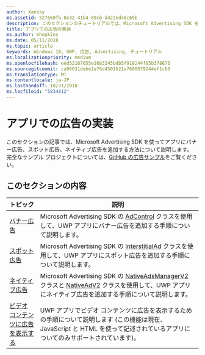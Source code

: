 ```yaml
---
author: Xansky
ms.assetid: 527660fb-8e32-41b4-89cb-d422ed48c69b
description: このセクションのチュートリアルでは、Microsoft Advertising SDK を使ってアプリにバナー広告、スポット広告、ネイティブ広告を追加する方法について説明します。
title: アプリでの広告の実装
ms.author: mhopkins
ms.date: 05/11/2018
ms.topic: article
keywords: Windows 10, UWP, 広告, Advertising, チュートリアル
ms.localizationpriority: medium
ms.openlocfilehash: eed52167655e16b3245bdb5f918244f95b378676
ms.sourcegitcommit: ca96031debe1e76d4501621a7680079244ef1c60
ms.translationtype: MT
ms.contentlocale: ja-JP
ms.lasthandoff: 10/31/2018
ms.locfileid: "5834812"
---
```

# <a name="implement-ads-in-your-app"></a>アプリでの広告の実装

このセクションの記事では、Microsoft Advertising SDK を使ってアプリにバナー広告、スポット広告、ネイティブ広告を追加する方法について説明します。 完全なサンプル プロジェクトについては、[GitHub の広告サンプル](http://aka.ms/githubads)をご覧ください。

## <a name="in-this-section"></a>このセクションの内容

|  トピック    | 説明 |               
|----------|-------|
| [バナー広告](banner-ads.md)     | Microsoft Advertising SDK の [AdControl](https://docs.microsoft.com/uwp/api/microsoft.advertising.winrt.ui.adcontrol) クラスを使用して、UWP アプリにバナー広告を追加する手順について説明します。        |
| [スポット広告](interstitial-ads.md)    | Microsoft Advertising SDK の [InterstitialAd](https://docs.microsoft.com/uwp/api/microsoft.advertising.winrt.ui.interstitialad) クラスを使用して、UWP アプリにスポット広告を追加する手順について説明します。       |
| [ネイティブ広告](native-ads.md)       | Microsoft Advertising SDK の [NativeAdsManagerV2](https://docs.microsoft.com/uwp/api/microsoft.advertising.winrt.ui.nativeadsmanagerv2) クラスと [NativeAdV2](https://docs.microsoft.com/uwp/api/microsoft.advertising.winrt.ui.nativeadv2) クラスを使用して、UWP アプリにネイティブ広告を追加する手順について説明します。  |
| [ビデオ コンテンツに広告を表示する](add-advertisements-to-video-content.md)     |  UWP アプリでビデオ コンテンツに広告を表示するための手順について説明します (この機能は現在、JavaScript と HTML を使って記述されているアプリについてのみサポートされています)。 |



 

 
